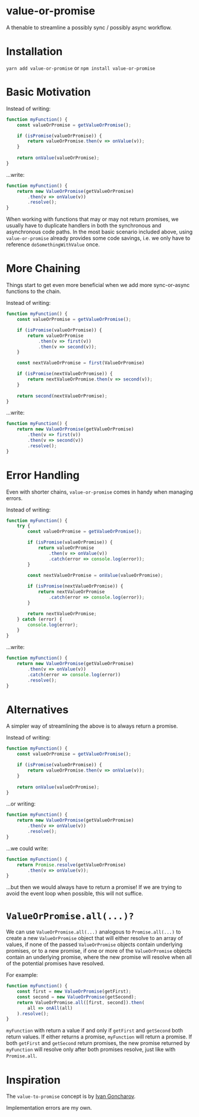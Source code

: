 # value-or-promise

A thenable to streamline a possibly sync / possibly async workflow.

# Installation

`yarn add value-or-promise` or `npm install value-or-promise`

# Basic Motivation

Instead of writing:

```js
function myFunction() {
    const valueOrPromise = getValueOrPromise();

    if (isPromise(valueOrPromise)) {
        return valueOrPromise.then(v => onValue(v));
    }
    
    return onValue(valueOrPromise);
}
```

...write:

```js
function myFunction() {
    return new ValueOrPromise(getValueOrPromise)
        .then(v => onValue(v))
        .resolve();
}
```

When working with functions that may or may not return promises, we usually have to duplicate handlers in both the synchronous and asynchronous code paths. In the most basic scenario included above, using `value-or-promise` already provides some code savings, i.e. we only have to reference `doSomethingWithValue` once.

# More Chaining

Things start to get even more beneficial when we add more sync-or-async functions to the chain.

Instead of writing:

```js
function myFunction() {
    const valueOrPromise = getValueOrPromise();

    if (isPromise(valueOrPromise)) {
        return valueOrPromise
            .then(v => first(v))
            .then(v => second(v));
    }

    const nextValueOrPromise = first(ValueOrPromise)

    if (isPromise(nextValueOrPromise)) {
        return nextValueOrPromise.then(v => second(v));
    }
    
    return second(nextValueOrPromise);
}
```

...write:

```js
function myFunction() {
    return new ValueOrPromise(getValueOrPromise)
        .then(v => first(v))
        .then(v => second(v))
        .resolve();
}
```

# Error Handling

Even with shorter chains, `value-or-promise` comes in handy when managing errors.

Instead of writing:

```js
function myFunction() {
    try {
        const valueOrPromise = getValueOrPromise();

        if (isPromise(valueOrPromise)) {
            return valueOrPromise
                .then(v => onValue(v))
                .catch(error => console.log(error));
        }
    
        const nextValueOrPromise = onValue(valueOrPromise);

        if (isPromise(nextValueOrPromise)) {
            return nextValueOrPromise
                .catch(error => console.log(error));
        }

        return nextValueOrPromise;
    } catch (error) {
        console.log(error);
    }
}
```

...write:

```js
function myFunction() {
    return new ValueOrPromise(getValueOrPromise)
        .then(v => onValue(v))
        .catch(error => console.log(error))
        .resolve();
}
```

# Alternatives

A simpler way of streamlining the above is to always return a promise.

Instead of writing:

```js
function myFunction() {
    const valueOrPromise = getValueOrPromise();

    if (isPromise(valueOrPromise)) {
        return valueOrPromise.then(v => onValue(v));
    }
    
    return onValue(valueOrPromise);
}
```

...or writing:

```js
function myFunction() {
    return new ValueOrPromise(getValueOrPromise)
        .then(v => onValue(v))
        .resolve();
}
```

...we could write:

```js
function myFunction() {
    return Promise.resolve(getValueOrPromise)
        .then(v => onValue(v));
}
```

...but then we would always have to return a promise! If we are trying to avoid the event loop when possible, this will not suffice.

# `ValueOrPromise.all(...)?`

We can use `ValueOrPromise.all(...)` analogous to `Promise.all(...)` to create a new `ValueOrPromise` object that will either resolve to an array of values, if none of the passed `ValueOrPromise` objects contain underlying promises, or to a new promise, if one or more of the `ValueOrPromise` objects contain an underlying promise, where the new promise will resolve when all of the potential promises have resolved.

For example:

```js
function myFunction() {
    const first = new ValueOrPromise(getFirst);
    const second = new ValueOrPromise(getSecond);
    return ValueOrPromise.all([first, second]).then(
        all => onAll(all)
    ).resolve();
}
```

`myFunction` with return a value if and only if `getFirst` and `getSecond` both return values. If either returns a promise, `myFunction` will return a promise. If both `getFirst` and `getSecond` return promises, the new promise returned by `myFunction` will resolve only after both promises resolve, just like with `Promise.all`. 

# Inspiration

The `value-to-promise` concept is by [Ivan Goncharov](https://github.com/IvanGoncharov).

Implementation errors are my own.
